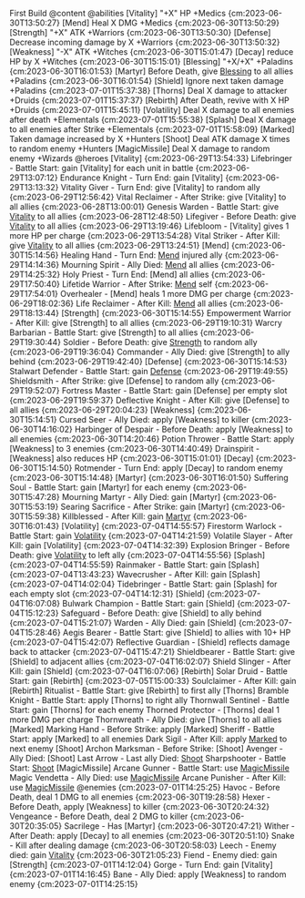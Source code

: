 First Build @content
    @abilities
        [Vitality] "+X" HP +Medics {cm:2023-06-30T13:50:27}
        [Mend] Heal X DMG +Medics {cm:2023-06-30T13:50:29}
        [Strength] "+X" ATK +Warriors {cm:2023-06-30T13:50:30}
        [Defense] Decrease incoming damage by X +Warriors {cm:2023-06-30T13:50:32}
        [Weakness] "-X" ATK +Witches {cm:2023-06-30T15:01:47}
        [Decay] reduce HP by X +Witches {cm:2023-06-30T15:15:01}
        [Blessing] "+X/+X" +Paladins {cm:2023-06-30T16:01:53}
        [Martyr] Before Death, give [Blessing](X) to all allies +Paladins {cm:2023-06-30T16:01:54}
        [Shield] Ignore next taken damage +Paladins {cm:2023-07-01T15:37:38}
        [Thorns] Deal X damage to attacker +Druids {cm:2023-07-01T15:37:37}
        [Rebirth] After Death, revive with X HP +Druids {cm:2023-07-01T15:45:11}
        [Volatility] Deal X damage to all enemies after death +Elementals {cm:2023-07-01T15:55:38}
        [Splash] Deal X damage to all enemies after Strike +Elementals {cm:2023-07-01T15:58:09}
        [Marked] Taken damage increased by X +Hunters
        [Shoot] Deal ATK damage X times to random enemy +Hunters
        [MagicMissile] Deal X damage to random enemy +Wizards
    @heroes
        [Vitality] {cm:2023-06-29T13:54:33}
            Lifebringer - Battle Start: gain [Vitality] for each unit in battle {cm:2023-06-29T13:07:12}
            Endurance Knight - Turn End: gain [Vitality] {cm:2023-06-29T13:13:32}
            Vitality Giver - Turn End: give [Vitality] to random ally {cm:2023-06-29T12:56:42}
            Vital Reclaimer - After Strike: give [Vitality] to all allies {cm:2023-06-28T13:00:01}
            Genesis Warden - Battle Start: give [Vitality](2) to all allies {cm:2023-06-28T12:48:50}
            Lifegiver - Before Death: give [Vitality](2) to all allies {cm:2023-06-29T13:19:46}
            Lifebloom - [Vitality] gives 1 more HP per charge {cm:2023-06-29T13:54:28}
            Vital Striker - After Kill: give [Vitality](3) to all allies {cm:2023-06-29T13:24:51}
        [Mend] {cm:2023-06-30T15:14:56}
            Healing Hand - Turn End: [Mend](3) injured ally {cm:2023-06-29T14:14:36}
            Mourning Spirit - Ally Died: [Mend](5) all allies {cm:2023-06-29T14:25:32}
            Holy Priest - Turn End: [Mend] all allies {cm:2023-06-29T17:50:40}
            Lifetide Warrior - After Strike: [Mend](2) self {cm:2023-06-29T17:54:01}
            Overhealer - [Mend] heals 1 more DMG per charge {cm:2023-06-29T18:02:36}
            Life Reclaimer - After Kill: [Mend](5) all allies {cm:2023-06-29T18:13:44}
        [Strength] {cm:2023-06-30T15:14:55}
            Empowerment Warrior - After Kill: give [Strength] to all allies {cm:2023-06-29T19:10:31}
            Warcry Barbarian - Battle Start: give [Strength] to all allies {cm:2023-06-29T19:30:44}
            Soldier - Before Death: give [Strength](4) to random ally {cm:2023-06-29T19:36:04}
            Commander - Ally Died: give [Strength] to ally behind {cm:2023-06-29T19:42:40}
        [Defense] {cm:2023-06-30T15:14:53}
            Stalwart Defender - Battle Start: gain [Defense](99) {cm:2023-06-29T19:49:55}
            Shieldsmith - After Strike: give [Defense] to random ally {cm:2023-06-29T19:52:07}
            Fortress Master - Battle Start: gain [Defense] per empty slot {cm:2023-06-29T19:59:37}
            Deflective Knight - After Kill: give [Defense] to all allies {cm:2023-06-29T20:04:23}
        [Weakness] {cm:2023-06-30T15:14:51}
            Cursed Seer - Ally Died: apply [Weakness] to killer {cm:2023-06-30T14:16:02}
            Harbinger of Despair - Before Death: apply [Weakness] to all enemies {cm:2023-06-30T14:20:46}
            Potion Thrower - Battle Start: apply [Weakness] to 3 enemies {cm:2023-06-30T14:40:49}
            Drainspirit - [Weakness] also reduces HP {cm:2023-06-30T15:01:01}
        [Decay] {cm:2023-06-30T15:14:50}
            Rotmender - Turn End: apply [Decay] to random enemy {cm:2023-06-30T15:14:48}
        [Martyr] {cm:2023-06-30T16:01:50}
            Suffering Soul - Battle Start: gain [Martyr] for each enemy {cm:2023-06-30T15:47:28}
            Mourning Martyr - Ally Died: gain [Martyr] {cm:2023-06-30T15:53:19}
            Searing Sacrifice - After Strike: gain [Martyr] {cm:2023-06-30T15:59:38}
            Killblessed - After Kill: gain [Martyr](2) {cm:2023-06-30T16:01:43}
        [Volatility] {cm:2023-07-04T14:55:57}
            Firestorm Warlock - Battle Start: gain [Volatility](2) {cm:2023-07-04T14:21:59}
            Volatile Slayer - After Kill: gain [Volatility] {cm:2023-07-04T14:32:39}
            Explosion Bringer - Before Death: give [Volatility](3) to left ally {cm:2023-07-04T14:55:56}
        [Splash] {cm:2023-07-04T14:55:59}
            Rainmaker - Battle Start: gain [Splash] {cm:2023-07-04T13:43:23}
            Wavecrusher - After Kill: gain [Splash] {cm:2023-07-04T14:02:04}
            Tidebringer - Battle Start: gain [Splash] for each empty slot {cm:2023-07-04T14:12:31}
        [Shield] {cm:2023-07-04T16:07:08}
            Bulwark Champion - Battle Start: gain [Shield] {cm:2023-07-04T15:12:23}
            Safeguard - Before Death: give [Shield] to ally behind {cm:2023-07-04T15:21:07}
            Warden - Ally Died: gain [Shield] {cm:2023-07-04T15:28:46}
            Aegis Bearer - Battle Start: give [Shield] to allies with 10+ HP {cm:2023-07-04T15:42:07}
            Reflective Guardian - [Shield] reflects damage back to attacker {cm:2023-07-04T15:47:21}
            Shieldbearer - Battle Start: give [Shield] to adjacent allies {cm:2023-07-04T16:02:07}
            Shield Slinger - After Kill: gain [Shield] {cm:2023-07-04T16:07:06}
        [Rebirth]
            Solar Druid - Battle Start: gain [Rebirth] {cm:2023-07-05T15:00:33}
            Soulclaimer - After Kill: gain [Rebirth]
            Ritualist - Battle Start: give [Rebirth] to first ally
        [Thorns]
            Bramble Knight - Battle Start: apply [Thorns] to right ally
            Thornwall Sentinel - Battle Start: gain [Thorns] for each enemy
            Thorned Protector - [Thorns] deal 1 more DMG per charge
            Thornwreath - Ally Died: give [Thorns] to all allies
        [Marked]
            Marking Hand - Before Strike: apply [Marked]
            Sheriff - Battle Start: apply [Marked] to all enemies
            Dark Sigil - After Kill: apply [Marked](3) to next enemy
        [Shoot]
            Archon Marksman - Before Strike: [Shoot]
            Avenger - Ally Died: [Shoot]
            Last Arrow - Last ally Died: [Shoot](3)
            Sharpshooter - Battle Start: [Shoot](2)
        [MagicMissile]
            Arcane Gunner - Battle Start: use [MagicMissile](4)
            Magic Vendetta - Ally Died: use [MagicMissile](2)
            Arcane Punisher - After Kill: use [MagicMissile](6)
    @enemies {cm:2023-07-01T14:25:25}
        Havoc - Before Death, deal 1 DMG to all enemies {cm:2023-06-30T19:28:58}
        Hexer - Before Death, apply [Weakness] to killer {cm:2023-06-30T20:24:32}
        Vengeance - Before Death, deal 2 DMG to killer {cm:2023-06-30T20:35:05}
        Sacrilege - Has [Martyr] {cm:2023-06-30T20:47:21}
        Wither - After Death: apply [Decay] to all enemies {cm:2023-06-30T20:51:10}
        Snake - Kill after dealing damage {cm:2023-06-30T20:58:03}
        Leech - Enemy died: gain [Vitality](2) {cm:2023-06-30T21:05:23}
        Fiend  - Enemy died: gain [Strength] {cm:2023-07-01T14:12:04}
        Gorge - Turn End: gain [Vitality] {cm:2023-07-01T14:16:45}
        Bane - Ally Died: apply [Weakness] to random enemy {cm:2023-07-01T14:25:15}

